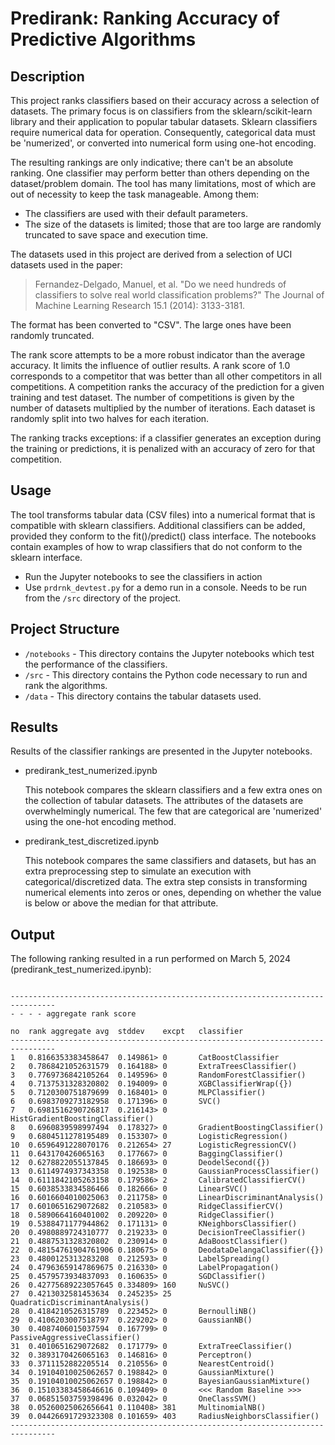 # Predirank: Ranking Accuracy of Predictive Algorithms

## Description

This project ranks classifiers based on their accuracy across a selection of datasets. The primary focus is on classifiers from the sklearn/scikit-learn library and their application to popular tabular datasets. Sklearn classifiers require numerical data for operation. Consequently, categorical data must be 'numerized', or converted into numerical form using one-hot encoding.

The resulting rankings are only indicative; there can't be an absolute ranking. One classifier may perform better than others depending on the dataset/problem domain. The tool has many limitations, most of which are out of necessity to keep the task manageable. Among them:

- The classifiers are used with their default parameters.
- The size of the datasets is limited; those that are too large are randomly truncated to save space and execution time.

The datasets used in this project are derived from a selection of UCI datasets used in the paper:

> Fernandez-Delgado, Manuel, et al. "Do we need hundreds of classifiers to solve real world classification problems?" The Journal of Machine Learning Research 15.1 (2014): 3133-3181.

The format has been converted to "CSV". The large ones have been randomly truncated.

The rank score attempts to be a more robust indicator than the average accuracy. It limits the influence of outlier results. A rank score of 1.0 corresponds to a competitor that was better than all other competitors in all competitions. A competition ranks the accuracy of the prediction for a given training and test dataset. The number of competitions is given by the number of datasets multiplied by the number of iterations. Each dataset is randomly split into two halves for each iteration.

The ranking tracks exceptions: if a classifier generates an exception during the training or predictions, it is penalized with an accuracy of zero for that competition.

## Usage

The tool transforms tabular data (CSV files) into a numerical format that is compatible with sklearn classifiers. Additional classifiers can be added, provided they conform to the fit()/predict() class interface. The notebooks contain examples of how to wrap classifiers that do not conform to the sklearn interface.

* Run the Jupyter notebooks to see the classifiers in action
* Use `prdrnk_devtest.py` for a demo run in a console. Needs to be run from the `/src` directory of the project.

## Project Structure

* `/notebooks` - This directory contains the Jupyter notebooks which test the performance of the classifiers.
* `/src` - This directory contains the Python code necessary to run and rank the algorithms.
* `/data` - This directory contains the tabular datasets used.

## Results

Results of the classifier rankings are presented in the Jupyter notebooks.

* predirank_test_numerized.ipynb

    This notebook compares the sklearn classifiers and a few extra ones on the collection of tabular datasets. The attributes of the datasets are overwhelmingly numerical. The few that are categorical are 'numerized' using the one-hot encoding method.

* predirank_test_discretized.ipynb

    This notebook compares the same classifiers and datasets, but has an extra preprocessing step to simulate an execution with categorical/discretized data. The extra step consists in transforming numerical elements into zeros or ones, depending on whether the value is below or above the median for that attribute.

## Output

The following ranking resulted in a run performed on March 5, 2024 (predirank_test_numerized.ipynb):

```

--------------------------------------------------------------------------------
- - - - aggregate rank score

no  rank aggregate avg  stddev    excpt   classifier
--------------------------------------------------------------------------------
1   0.8166353383458647  0.149861> 0       CatBoostClassifier
2   0.7868421052631579  0.164188> 0       ExtraTreesClassifier()
3   0.7769736842105264  0.149596> 0       RandomForestClassifier()
4   0.7137531328320802  0.194009> 0       XGBClassifierWrap({})
5   0.7120300751879699  0.168401> 0       MLPClassifier()
6   0.6983709273182958  0.171396> 0       SVC()
7   0.6981516290726817  0.216143> 0       HistGradientBoostingClassifier()
8   0.6960839598997494  0.178327> 0       GradientBoostingClassifier()
9   0.6804511278195489  0.153307> 0       LogisticRegression()
10  0.6596491228070176  0.212654> 27      LogisticRegressionCV()
11  0.643170426065163   0.177667> 0       BaggingClassifier()
12  0.6278822055137845  0.186693> 0       DeodelSecond({})
13  0.6114974937343358  0.192538> 0       GaussianProcessClassifier()
14  0.6111842105263158  0.179586> 2       CalibratedClassifierCV()
15  0.6038533834586466  0.182666> 0       LinearSVC()
16  0.6016604010025063  0.211758> 0       LinearDiscriminantAnalysis()
17  0.6010651629072682  0.210583> 0       RidgeClassifierCV()
18  0.5890664160401002  0.209220> 0       RidgeClassifier()
19  0.5388471177944862  0.171131> 0       KNeighborsClassifier()
20  0.4980889724310777  0.219233> 0       DecisionTreeClassifier()
21  0.4887531328320802  0.230914> 0       AdaBoostClassifier()
22  0.48154761904761906 0.180675> 0       DeodataDelangaClassifier({})
23  0.4800125313283208  0.212593> 0       LabelSpreading()
24  0.47963659147869675 0.216330> 0       LabelPropagation()
25  0.4579573934837093  0.160635> 0       SGDClassifier()
26  0.42775689223057645 0.334809> 160     NuSVC()
27  0.4213032581453634  0.245235> 25      QuadraticDiscriminantAnalysis()
28  0.4184210526315789  0.223452> 0       BernoulliNB()
29  0.4106203007518797  0.229202> 0       GaussianNB()
30  0.4087406015037594  0.167799> 0       PassiveAggressiveClassifier()
31  0.4010651629072682  0.171779> 0       ExtraTreeClassifier()
32  0.3893170426065163  0.146816> 0       Perceptron()
33  0.3711152882205514  0.210556> 0       NearestCentroid()
34  0.19104010025062657 0.198842> 0       GaussianMixture()
35  0.19104010025062657 0.198842> 0       BayesianGaussianMixture()
36  0.15103383458646616 0.109409> 0       <<< Random Baseline >>>
37  0.06851503759398496 0.032042> 0       OneClassSVM()
38  0.05260025062656641 0.110408> 381     MultinomialNB()
39  0.04426691729323308 0.101659> 403     RadiusNeighborsClassifier()
--------------------------------------------------------------------------------

```
